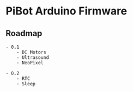 # PiBot Arduino Firmware #

## Roadmap ##

    - 0.1
        - DC Motors
        - Ultrasound
        - NeoPixel

    - 0.2
        - RTC 
        - Sleep 

